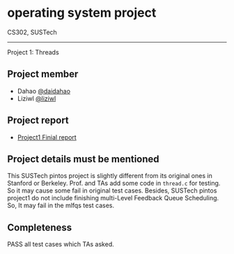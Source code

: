 # operating system project
CS302, SUSTech

-----------------------------------------------------
Project 1: Threads

## Project member
* Dahao [@daidahao](https://github.com/daidahao)
* Liziwl [@liziwl](https://github.com/liziwl)

## Project report
* [Project1 Finial report](./reports/project1.md)

## Project details must be mentioned
This SUSTech pintos project is slightly different from its original ones in Stanford or Berkeley. Prof. and TAs add some code in `thread.c` for testing. So it may cause some fail in original test cases. Besides, SUSTech pintos project1 do not include finishing multi-Level Feedback Queue Scheduling. So, It may fail in the mlfqs test cases.

## Completeness
PASS all test cases which TAs asked. 
